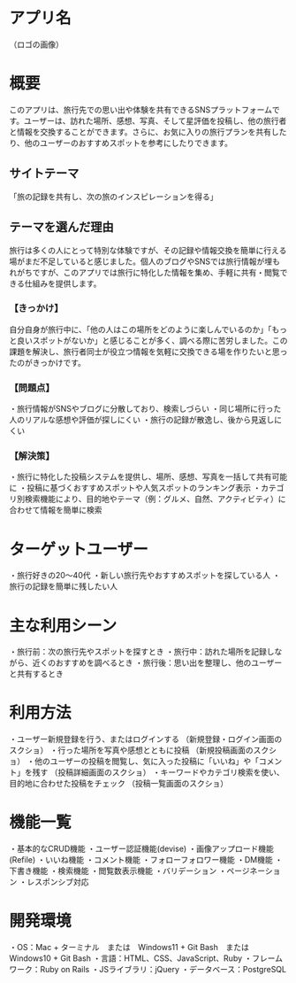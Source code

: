# アプリ名

（ロゴの画像）

# 概要
このアプリは、旅行先での思い出や体験を共有できるSNSプラットフォームです。ユーザーは、訪れた場所、感想、写真、そして星評価を投稿し、他の旅行者と情報を交換することができます。さらに、お気に入りの旅行プランを共有したり、他のユーザーのおすすめスポットを参考にしたりできます。

## サイトテーマ
「旅の記録を共有し、次の旅のインスピレーションを得る」

## テーマを選んだ理由
旅行は多くの人にとって特別な体験ですが、その記録や情報交換を簡単に行える場がまだ不足していると感じました。個人のブログやSNSでは旅行情報が埋もれがちですが、このアプリでは旅行に特化した情報を集め、手軽に共有・閲覧できる仕組みを提供します。

### 【きっかけ】
自分自身が旅行中に、「他の人はこの場所をどのように楽しんでいるのか」「もっと良いスポットがないか」と感じることが多く、調べる際に苦労しました。この課題を解決し、旅行者同士が役立つ情報を気軽に交換できる場を作りたいと思ったのがきっかけです。

### 【問題点】
・旅行情報がSNSやブログに分散しており、検索しづらい
・同じ場所に行った人のリアルな感想や評価が探しにくい
・旅行の記録が散逸し、後から見返しにくい

### 【解決策】
・旅行に特化した投稿システムを提供し、場所、感想、写真を一括して共有可能に
・投稿に基づくおすすめスポットや人気スポットのランキング表示
・カテゴリ別検索機能により、目的地やテーマ（例：グルメ、自然、アクティビティ）に合わせて情報を簡単に検索

# ターゲットユーザー
・旅行好きの20〜40代
・新しい旅行先やおすすめスポットを探している人
・旅行の記録を簡単に残したい人

# 主な利用シーン
・旅行前：次の旅行先やスポットを探すとき
・旅行中：訪れた場所を記録しながら、近くのおすすめを調べるとき
・旅行後：思い出を整理し、他のユーザーと共有するとき

# 利用方法
・ユーザー新規登録を行う、またはログインする
（新規登録・ログイン画面のスクショ）
・行った場所を写真や感想とともに投稿
（新規投稿画面のスクショ）
・他のユーザーの投稿を閲覧し、気に入った投稿に「いいね」や「コメント」を残す
（投稿詳細画面のスクショ）
・キーワードやカテゴリ検索を使い、目的地に合わせた投稿をチェック
（投稿一覧画面のスクショ）

# 機能一覧
・基本的なCRUD機能
・ユーザー認証機能(devise)
・画像アップロード機能(Refile)
・いいね機能
・コメント機能
・フォローフォロワー機能
・DM機能
・下書き機能
・検索機能
・閲覧数表示機能
・バリデーション
・ページネーション
・レスポンシブ対応

# 開発環境
・OS：Mac + ターミナル　または　Windows11 + Git Bash　または　Windows10 + Git Bash
・言語：HTML、CSS、JavaScript、Ruby
・フレームワーク：Ruby on Rails
・JSライブラリ：jQuery
・データベース：PostgreSQL
